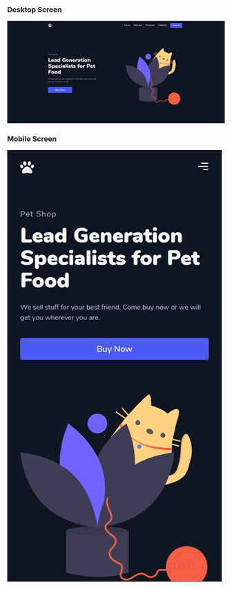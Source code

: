 ### Desktop Screen
![alt text](Screenshot_1.png?raw=true "Desktop Screen - Reino Animal")

### Mobile Screen
![alt text](Screenshot_2.png?raw=true "Mobile Screen - Reino Animal")